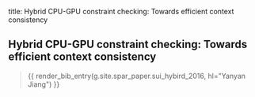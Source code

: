 title: Hybrid CPU-GPU constraint checking: Towards efficient context consistency

## Hybrid CPU-GPU constraint checking: Towards efficient context consistency

> {{ render_bib_entry(g.site.spar_paper.sui_hybird_2016, hl="Yanyan Jiang") }}
